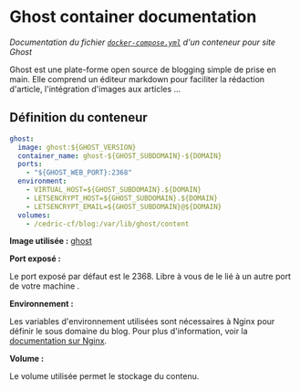 # Ghost container documentation

_Documentation du fichier [`docker-compose.yml`](../blob/master/Setup/Ghost/docker-compose.yml) d'un conteneur pour site Ghost_

Ghost est une plate-forme open source de blogging simple de prise en main. Elle comprend un éditeur markdown pour faciliter la rédaction d'article, l'intégration d'images aux articles ...

## Définition du conteneur

```yml
ghost:
  image: ghost:${GHOST_VERSION}
  container_name: ghost-${GHOST_SUBDOMAIN}-${DOMAIN}
  ports:
    - "${GHOST_WEB_PORT}:2368"
  environment:
    - VIRTUAL_HOST=${GHOST_SUBDOMAIN}.${DOMAIN}
    - LETSENCRYPT_HOST=${GHOST_SUBDOMAIN}.${DOMAIN}
    - LETSENCRYPT_EMAIL=${GHOST_SUBDOMAIN}@${DOMAIN}
  volumes:
    - /cedric-cf/blog:/var/lib/ghost/content
```

**Image utilisée :** [ghost](https://hub.docker.com/_/ghost/)

**Port exposé :**

Le port exposé par défaut est le 2368. Libre à vous de le lié à un autre port de votre machine .

**Environnement :**

Les variables d'environnement utilisées sont nécessaires à Nginx pour définir le sous domaine du blog.  Pour plus d'information, voir la [documentation sur Nginx](../blob/master/Wiki/NginxContainer.md).

**Volume :**

Le volume utilisée permet le stockage du contenu.
